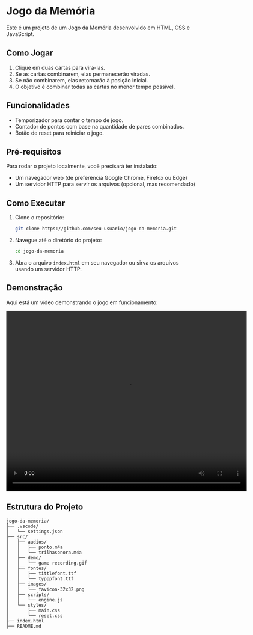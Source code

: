 # Jogo da Memória

Este é um projeto de um Jogo da Memória desenvolvido em HTML, CSS e JavaScript.

## Como Jogar

1. Clique em duas cartas para virá-las.
2. Se as cartas combinarem, elas permanecerão viradas.
3. Se não combinarem, elas retornarão à posição inicial.
4. O objetivo é combinar todas as cartas no menor tempo possível.

## Funcionalidades

- Temporizador para contar o tempo de jogo.
- Contador de pontos com base na quantidade de pares combinados.
- Botão de reset para reiniciar o jogo.

## Pré-requisitos

Para rodar o projeto localmente, você precisará ter instalado:

- Um navegador web (de preferência Google Chrome, Firefox ou Edge)
- Um servidor HTTP para servir os arquivos (opcional, mas recomendado)

## Como Executar

1. Clone o repositório:
    ```sh
    git clone https://github.com/seu-usuario/jogo-da-memoria.git
    ```

2. Navegue até o diretório do projeto:
    ```sh
    cd jogo-da-memoria
    ```

3. Abra o arquivo `index.html` em seu navegador ou sirva os arquivos usando um servidor HTTP.

## Demonstração

Aqui está um vídeo demonstrando o jogo em funcionamento:

<video width="640" height="480" controls>
  <source src="./src/demo/game%20recording.mp4" type="video/mp4">
  Seu navegador não suporta o elemento de vídeo.
</video>

## Estrutura do Projeto

```plaintext
jogo-da-memoria/
├── .vscode/
│   └── settings.json
├── src/
│   ├── audios/
│   │   ├── ponto.m4a
│   │   └── trilhasonora.m4a
│   ├── demo/
│   │   └── game recording.gif
│   ├── fontes/
│   │   ├── tittlefont.ttf
│   │   └── typppfont.ttf
│   ├── images/
│   │   └── favicon-32x32.png
│   ├── scripts/
│   │   └── engine.js
│   └── styles/
│       ├── main.css
│       └── reset.css
├── index.html
├── README.md
